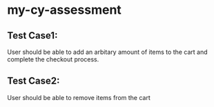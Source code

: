 # my-cy-assessment


## Test Case1:
User should be able to add an arbitary amount of items to the cart and complete the checkout process.

## Test Case2:
User should be able to remove items from the cart


